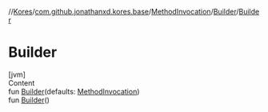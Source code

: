 //[Kores](../../../index.md)/[com.github.jonathanxd.kores.base](../../index.md)/[MethodInvocation](../index.md)/[Builder](index.md)/[Builder](-builder.md)



# Builder  
[jvm]  
Content  
fun [Builder](-builder.md)(defaults: [MethodInvocation](../index.md))  
fun [Builder](-builder.md)()  



